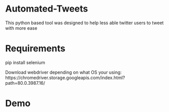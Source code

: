 # Automated-Tweets
This python based tool was designed to help less able twitter users to tweet with more ease

# Requirements
<p>pip install selenium</p>
<p>Download webdriver depending on what OS your using: https://chromedriver.storage.googleapis.com/index.html?path=80.0.3987.16/ </p>
  
# Demo
